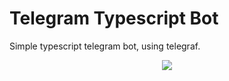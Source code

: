 # Telegram Typescript Bot
Simple typescript telegram bot, using telegraf.
<center>
<a href="https://nodei.co/npm/telegraf/"><img src="https://nodei.co/npm/telegraf.png"></a>
</center>
